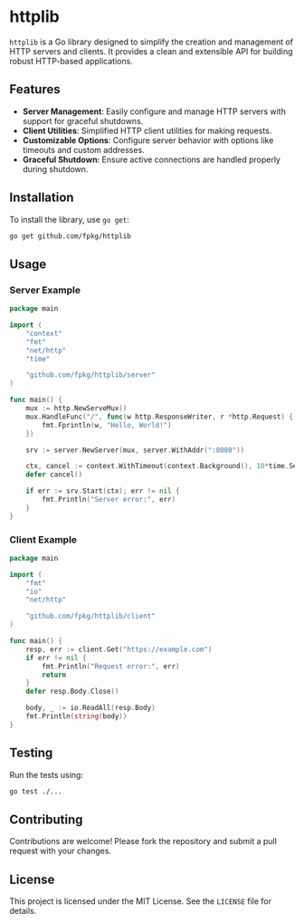 # httplib

`httplib` is a Go library designed to simplify the creation and management of HTTP servers and clients. It provides a clean and extensible API for building robust HTTP-based applications.

## Features

- **Server Management**: Easily configure and manage HTTP servers with support for graceful shutdowns.
- **Client Utilities**: Simplified HTTP client utilities for making requests.
- **Customizable Options**: Configure server behavior with options like timeouts and custom addresses.
- **Graceful Shutdown**: Ensure active connections are handled properly during shutdown.

## Installation

To install the library, use `go get`:

```bash
go get github.com/fpkg/httplib
```

## Usage

### Server Example

```go
package main

import (
	"context"
	"fmt"
	"net/http"
	"time"

	"github.com/fpkg/httplib/server"
)

func main() {
	mux := http.NewServeMux()
	mux.HandleFunc("/", func(w http.ResponseWriter, r *http.Request) {
		fmt.Fprintln(w, "Hello, World!")
	})

	srv := server.NewServer(mux, server.WithAddr(":8080"))

	ctx, cancel := context.WithTimeout(context.Background(), 10*time.Second)
	defer cancel()

	if err := srv.Start(ctx); err != nil {
		fmt.Println("Server error:", err)
	}
}
```

### Client Example

```go
package main

import (
	"fmt"
	"io"
	"net/http"

	"github.com/fpkg/httplib/client"
)

func main() {
	resp, err := client.Get("https://example.com")
	if err != nil {
		fmt.Println("Request error:", err)
		return
	}
	defer resp.Body.Close()

	body, _ := io.ReadAll(resp.Body)
	fmt.Println(string(body))
}
```

## Testing

Run the tests using:

```bash
go test ./...
```

## Contributing

Contributions are welcome! Please fork the repository and submit a pull request with your changes.

## License

This project is licensed under the MIT License. See the `LICENSE` file for details.
